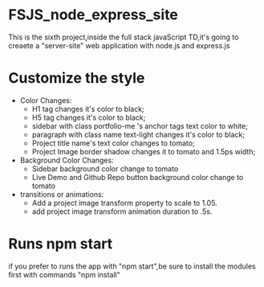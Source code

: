 # FSJS_node_express_site
 This is the sixth project,inside the full stack javaScript TD,it's going to creaete a "server-site" web application with node.js and express.js

 # Customize the style
* Color Changes: 
    * H1 tag changes it's color to black;
    * H5 tag changes it's color to black;
    * sidebar with class portfolio-me 's  anchor tags text color to white;
    * paragraph with class name text-light changes it's color to black;
    * Project title name's text color changes to tomato;
    * Project Image border shadow changes it to tomato and 1.5ps width;
* Background Color Changes:
    * Sidebar background color change to tomato
    * Live Demo and Github Repo button background color change to tomato
* transitions or animations:
    * Add a project image transform property to scale to 1.05.
    * add project image transform animation duration to .5s.
 # Runs npm start
  if you prefer to runs the app with "npm start",be sure to install the modules first with commands "npm install" 